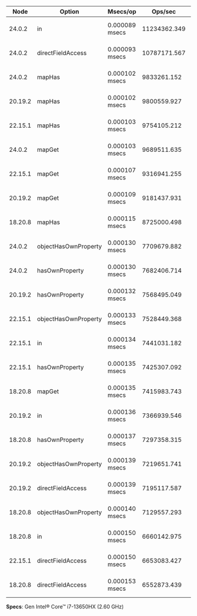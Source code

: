 | Node    | Option               | Msecs/op       | Ops/sec      | V8                     |
| ------- | -------------------- | -------------- | ------------ | ---------------------- |
| 24.0.2  | in                   | 0.000089 msecs | 11234362.349 | V8 13.6.233.8-node.10  |
| 24.0.2  | directFieldAccess    | 0.000093 msecs | 10787171.567 | V8 13.6.233.8-node.10  |
| 24.0.2  | mapHas               | 0.000102 msecs | 9833261.152  | V8 13.6.233.8-node.10  |
| 20.19.2 | mapHas               | 0.000102 msecs | 9800559.927  | V8 11.3.244.8-node.26  |
| 22.15.1 | mapHas               | 0.000103 msecs | 9754105.212  | V8 12.4.254.21-node.24 |
| 24.0.2  | mapGet               | 0.000103 msecs | 9689511.635  | V8 13.6.233.8-node.10  |
| 22.15.1 | mapGet               | 0.000107 msecs | 9316941.255  | V8 12.4.254.21-node.24 |
| 20.19.2 | mapGet               | 0.000109 msecs | 9181437.931  | V8 11.3.244.8-node.26  |
| 18.20.8 | mapHas               | 0.000115 msecs | 8725000.498  | V8 10.2.154.26-node.39 |
| 24.0.2  | objectHasOwnProperty | 0.000130 msecs | 7709679.882  | V8 13.6.233.8-node.10  |
| 24.0.2  | hasOwnProperty       | 0.000130 msecs | 7682406.714  | V8 13.6.233.8-node.10  |
| 20.19.2 | hasOwnProperty       | 0.000132 msecs | 7568495.049  | V8 11.3.244.8-node.26  |
| 22.15.1 | objectHasOwnProperty | 0.000133 msecs | 7528449.368  | V8 12.4.254.21-node.24 |
| 22.15.1 | in                   | 0.000134 msecs | 7441031.182  | V8 12.4.254.21-node.24 |
| 22.15.1 | hasOwnProperty       | 0.000135 msecs | 7425307.092  | V8 12.4.254.21-node.24 |
| 18.20.8 | mapGet               | 0.000135 msecs | 7415983.743  | V8 10.2.154.26-node.39 |
| 20.19.2 | in                   | 0.000136 msecs | 7366939.546  | V8 11.3.244.8-node.26  |
| 18.20.8 | hasOwnProperty       | 0.000137 msecs | 7297358.315  | V8 10.2.154.26-node.39 |
| 20.19.2 | objectHasOwnProperty | 0.000139 msecs | 7219651.741  | V8 11.3.244.8-node.26  |
| 20.19.2 | directFieldAccess    | 0.000139 msecs | 7195117.587  | V8 11.3.244.8-node.26  |
| 18.20.8 | objectHasOwnProperty | 0.000140 msecs | 7129557.293  | V8 10.2.154.26-node.39 |
| 18.20.8 | in                   | 0.000150 msecs | 6660142.975  | V8 10.2.154.26-node.39 |
| 22.15.1 | directFieldAccess    | 0.000150 msecs | 6653083.427  | V8 12.4.254.21-node.24 |
| 18.20.8 | directFieldAccess    | 0.000153 msecs | 6552873.439  | V8 10.2.154.26-node.39 |

**Specs**: Gen Intel® Core™ i7-13650HX (2.60 GHz)